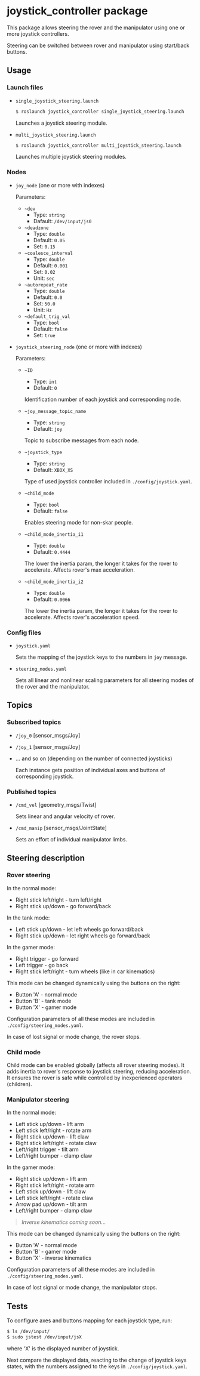 # joystick_controller package

This package allows steering the rover and the manipulator using one or more joystick controllers.

Steering can be switched between rover and manipulator using start/back buttons.

## Usage

### Launch files

- `single_joystick_steering.launch`

  ```bash
  $ roslaunch joystick_controller single_joystick_steering.launch
  ```

  Launches a joystick steering module.

- `multi_joystick_steering.launch`

  ```bash
  $ roslaunch joystick_controller multi_joystick_steering.launch
  ```

  Launches multiple joystick steering modules.

### Nodes

- `joy_node` (one or more with indexes)

  Parameters:

  - `~dev`
    - Type:       `string`
    - Dafault:    `/dev/input/js0`
  - `~deadzone`
    - Type:       `double`
    - Default:    `0.05`
    - Set:        `0.15`
  - `~coalesce_interval`
    - Type:       `double`
    - Default:    `0.001`
    - Set:        `0.02`
    - Unit:       `sec`
  - `~autorepeat_rate`
    - Type:       `double`
    - Default:    `0.0`
    - Set:        `50.0`
    - Unit:       `Hz`
  - `~default_trig_val`
    - Type:       `bool`
    - Default:    `false`
    - Set:        `true`

- `joystick_steering_node` (one or more with indexes)

  Parameters:

  - `~ID`
    - Type:       `int`
    - Default:    `0`

    Identification number of each joystick and corresponding node.

  - `~joy_message_topic_name`
    - Type:       `string`
    - Default:    `joy`

    Topic to subscribe messages from each node.

  - `~joystick_type`
    - Type:       `string`
    - Default:    `XBOX_XS`

    Type of used joystick controller included in `./config/joystick.yaml`.

  - `~child_mode`
    - Type:       `bool`
    - Default:    `false`

    Enables steering mode for non-skar people.

  - `~child_mode_inertia_i1`
    - Type:       `double`
    - Default:    `0.4444`

    The lower the inertia param, the longer it takes for the rover to accelerate. Affects rover's max acceleration.
  
  - `~child_mode_inertia_i2`
    - Type:       `double`
    - Default:    `0.0066`

    The lower the inertia param, the longer it takes for the rover to accelerate. Affects rover's acceleration speed.

### Config files

- `joystick.yaml`

  Sets the mapping of the joystick keys to the numbers in `joy` message.

- `steering_modes.yaml`

  Sets all linear and nonlinear scaling parameters for all steering modes of the rover and the manipulator.

## Topics

### Subscribed topics

- `/joy_0` [sensor_msgs/Joy]
- `/joy_1` [sensor_msgs/Joy]
- ... and so on (depending on the number of connected joysticks)

  Each instance gets position of individual axes and buttons of corresponding joystick.

### Published topics

- `/cmd_vel` [geometry_msgs/Twist]

  Sets linear and angular velocity of rover.

- `/cmd_manip` [sensor_msgs/JointState]

  Sets an effort of individual manipulator limbs.

## Steering description

### Rover steering

In the normal mode:

- Right stick left/right - turn left/right
- Right stick up/down - go forward/back

In the tank mode:

- Left stick up/down - let left wheels go forward/back
- Right stick up/down - let right wheels go forward/back

In the gamer mode:

- Right trigger - go forward
- Left trigger - go back
- Right stick left/right - turn wheels (like in car kinematics)

This mode can be changed dynamically using the buttons on the right:

- Button 'A' - normal mode
- Button 'B' - tank mode
- Button 'X' - gamer mode

Configuration parameters of all these modes are included in `./config/steering_modes.yaml`.

In case of lost signal or mode change, the rover stops.

### Child mode
Child mode can be enabled globally (affects all rover steering modes). It adds inertia to rover's response to joystick steering, reducing acceleration. It ensures the rover is safe while controlled by inexperienced operators (children).

### Manipulator steering

In the normal mode:

- Left stick up/down - lift arm
- Left stick left/right - rotate arm
- Right stick up/down - lift claw
- Right stick left/right - rotate claw
- Left/right trigger - tilt arm
- Left/right bumper - clamp claw

In the gamer mode:

- Right stick up/down - lift arm
- Right stick left/right - rotate arm
- Left stick up/down - lift claw
- Left stick left/right - rotate claw
- Arrow pad up/down - tilt arm
- Left/right bumper - clamp claw

> *Inverse kinematics coming soon...*

This mode can be changed dynamically using the buttons on the right:

- Button 'A' - normal mode
- Button 'B' - gamer mode
- Button 'X' - inverse kinematics

Configuration parameters of all these modes are included in `./config/steering_modes.yaml`.

In case of lost signal or mode change, the manipulator stops.

## Tests

To configure axes and buttons mapping for each joystick type, run:

```bash
$ ls /dev/input/
$ sudo jstest /dev/input/jsX
```

where 'X' is the displayed number of joystick.

Next compare the displayed data, reacting to the change of joystick keys states, with the numbers assigned to the keys in `./config/joystick.yaml`.
